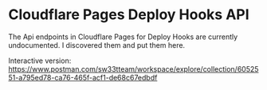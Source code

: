 # Cloudflare Pages Deploy Hooks API

The Api endpoints in Cloudflare Pages for Deploy Hooks are currently undocumented. I discovered them and put them here.

Interactive version: https://www.postman.com/sw33tteam/workspace/explore/collection/6052551-a795ed78-ca76-465f-acf1-de68c67edbdf
